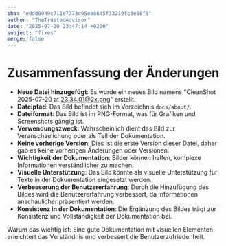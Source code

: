 ```yaml
---
sha: "eddd0949c711e7773c95ea8645f33219fc8e68f8"
author: "TheTrustedAdvisor"
date: "2025-07-20 23:47:14 +0200"
subject: "fixes"
merge: false
---
```


# Zusammenfassung der Änderungen

- **Neue Datei hinzugefügt**: Es wurde ein neues Bild namens "CleanShot 2025-07-20 at 23.34.01@2x.png" erstellt.
- **Dateipfad**: Das Bild befindet sich im Verzeichnis `docs/about/`.
- **Dateiformat**: Das Bild ist im PNG-Format, was für Grafiken und Screenshots gängig ist.
- **Verwendungszweck**: Wahrscheinlich dient das Bild zur Veranschaulichung oder als Teil der Dokumentation.
- **Keine vorherige Version**: Dies ist die erste Version dieser Datei, daher gab es keine vorherigen Änderungen oder Versionen.
- **Wichtigkeit der Dokumentation**: Bilder können helfen, komplexe Informationen verständlicher zu machen.
- **Visuelle Unterstützung**: Das Bild könnte als visuelle Unterstützung für Texte in der Dokumentation eingesetzt werden.
- **Verbesserung der Benutzererfahrung**: Durch die Hinzufügung des Bildes wird die Benutzererfahrung verbessert, da Informationen anschaulicher präsentiert werden.
- **Konsistenz in der Dokumentation**: Die Ergänzung des Bildes trägt zur Konsistenz und Vollständigkeit der Dokumentation bei.

Warum das wichtig ist: Eine gute Dokumentation mit visuellen Elementen erleichtert das Verständnis und verbessert die Benutzerzufriedenheit.


